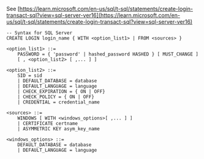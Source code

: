 See [https://learn.microsoft.com/en-us/sql/t-sql/statements/create-login-transact-sql?view=sql-server-ver16](https://learn.microsoft.com/en-us/sql/t-sql/statements/create-login-transact-sql?view=sql-server-ver16)
```
-- Syntax for SQL Server
CREATE LOGIN login_name { WITH <option_list1> | FROM <sources> }

<option_list1> ::=
    PASSWORD = { 'password' | hashed_password HASHED } [ MUST_CHANGE ]
    [ , <option_list2> [ ,... ] ]

<option_list2> ::=
    SID = sid
    | DEFAULT_DATABASE = database
    | DEFAULT_LANGUAGE = language
    | CHECK_EXPIRATION = { ON | OFF}
    | CHECK_POLICY = { ON | OFF}
    | CREDENTIAL = credential_name

<sources> ::=
    WINDOWS [ WITH <windows_options>[ ,... ] ]
    | CERTIFICATE certname
    | ASYMMETRIC KEY asym_key_name

<windows_options> ::=
    DEFAULT_DATABASE = database
    | DEFAULT_LANGUAGE = language
```
